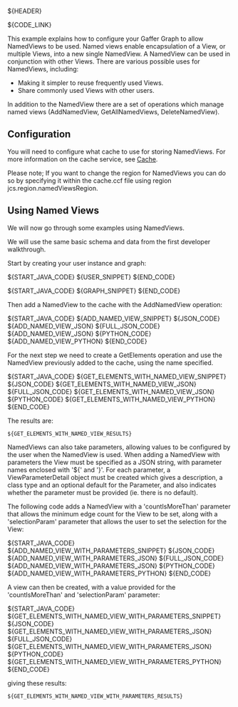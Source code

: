${HEADER}

${CODE_LINK}

This example explains how to configure your Gaffer Graph to allow NamedViews to be used. 
Named views enable encapsulation of a View, or multiple Views, into a new single NamedView.
A NamedView can be used in conjunction with other Views.
There are various possible uses for NamedViews, including:
 * Making it simpler to reuse frequently used Views.
 * Share commonly used Views with other users.
 
In addition to the NamedView there are a set of operations which manage named views (AddNamedView, GetAllNamedViews, DeleteNamedView).

## Configuration
You will need to configure what cache to use for storing NamedViews. For more information on the cache service, see [Cache](cache.md).

Please note; If you want to change the region for NamedViews you can do so by specifying it within the cache.ccf file using region jcs.region.namedViewsRegion.

## Using Named Views
We will now go through some examples using NamedViews.

We will use the same basic schema and data from the first developer walkthrough.

Start by creating your user instance and graph:

${START_JAVA_CODE}
${USER_SNIPPET}
${END_CODE}

${START_JAVA_CODE}
${GRAPH_SNIPPET}
${END_CODE}


Then add a NamedView to the cache with the AddNamedView operation:

${START_JAVA_CODE}
${ADD_NAMED_VIEW_SNIPPET}
${JSON_CODE}
${ADD_NAMED_VIEW_JSON}
${FULL_JSON_CODE}
${ADD_NAMED_VIEW_JSON}
${PYTHON_CODE}
${ADD_NAMED_VIEW_PYTHON}
${END_CODE}

For the next step we need to create a GetElements operation and use
the NamedView previously added to the cache, using the name specified.

${START_JAVA_CODE}
${GET_ELEMENTS_WITH_NAMED_VIEW_SNIPPET}
${JSON_CODE}
${GET_ELEMENTS_WITH_NAMED_VIEW_JSON}
${FULL_JSON_CODE}
${GET_ELEMENTS_WITH_NAMED_VIEW_JSON}
${PYTHON_CODE}
${GET_ELEMENTS_WITH_NAMED_VIEW_PYTHON}
${END_CODE}


The results are:

```
${GET_ELEMENTS_WITH_NAMED_VIEW_RESULTS}
```

NamedViews can also take parameters, allowing values to be configured by the user when the NamedView is used.
When adding a NamedView with parameters the View must be specified as a JSON string, with
parameter names enclosed with '${' and '}'. For each parameter, a ViewParameterDetail object must be created which gives a description, a class type
and an optional default for the Parameter, and also indicates whether the parameter must be provided (ie. there is no default).

The following code adds a NamedView with a 'countIsMoreThan' parameter that allows the minimum edge count for the View to be set, along
with a 'selectionParam' parameter that allows the user to set the selection for the View:

${START_JAVA_CODE}
${ADD_NAMED_VIEW_WITH_PARAMETERS_SNIPPET}
${JSON_CODE}
${ADD_NAMED_VIEW_WITH_PARAMETERS_JSON}
${FULL_JSON_CODE}
${ADD_NAMED_VIEW_WITH_PARAMETERS_JSON}
${PYTHON_CODE}
${ADD_NAMED_VIEW_WITH_PARAMETERS_PYTHON}
${END_CODE}


A view can then be created, with a value provided for the 'countIsMoreThan' and 'selectionParam' parameter:

${START_JAVA_CODE}
${GET_ELEMENTS_WITH_NAMED_VIEW_WITH_PARAMETERS_SNIPPET}
${JSON_CODE}
${GET_ELEMENTS_WITH_NAMED_VIEW_WITH_PARAMETERS_JSON}
${FULL_JSON_CODE}
${GET_ELEMENTS_WITH_NAMED_VIEW_WITH_PARAMETERS_JSON}
${PYTHON_CODE}
${GET_ELEMENTS_WITH_NAMED_VIEW_WITH_PARAMETERS_PYTHON}
${END_CODE}

giving these results:

```
${GET_ELEMENTS_WITH_NAMED_VIEW_WITH_PARAMETERS_RESULTS}
```
